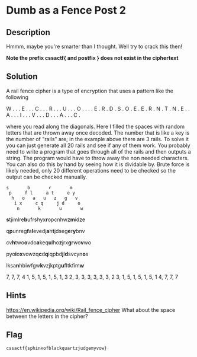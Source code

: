 # Dumb as a Fence Post 2

## Description

Hmmm, maybe you're smarter than I thought. Well try to crack this then!

**Note the prefix cssactf{ and postfix } does not exist in the ciphertext**

## Solution

A rail fence cipher is a type of encryption that uses a pattern like the following

W . . . E . . . C . . . R . . . U . . . O . . .
. E . R . D . S . O . E . E . R . N . T . N . E
. . A . . . I . . . V . . . D . . . A . . . C .

where you read along the diagonals. Here I filled the spaces with random letters that
are thrown away once decoded. The number that is like a key is the number of "rails"
are; in the example above there are 3 rails. To solve it you can just generate
all 20 rails and see if any of them work. You probably need to write a program
that goes through all of the rails and then outputs a string. The program would
have to throw away the non needed characters. You can also do this by hand 
by seeing how it is dividable by. Brute force is likely
needed, only 20 different operations need to be checked so the output can be
checked manually.

```
s       b       r       m
 p     f l     a t     e y
  h   o   a   u   z   g   v  
   i x     c q     j d     o
    n       k       u       w
```

**s**tjimlre**b**ufrshyx**r**opcnhwz**m**idze

q**p**unreg**f**a**l**evedj**a**h**t**jdseg**e**r**y**bnv

cv**h**two**o**vdo**a**keq**u**lho**z**jrx**g**rwo**v**wo

pyo**i**o**x**vowzq**c**d**q**iqpbd**j**l**d**svcyn**o**s

lksa**n**hbiwfgw**k**vzjkptg**u**fltkfim**w**

7, 7, 7, 4
1, 5, 1, 5, 1, 5, 1, 3
2, 3, 3, 3, 3, 3, 3, 2
3, 1, 5, 1, 5, 1, 5, 1
4, 7, 7, 7

## Hints

https://en.wikipedia.org/wiki/Rail_fence_cipher
What about the space between the letters in the cipher?

## Flag

`cssactf{sphinxofblackquartzjudgemyvow}`
